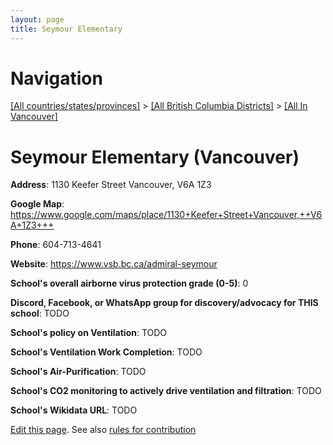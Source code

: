 ```yaml
---
layout: page
title: Seymour Elementary
---
```

# Navigation

[[All countries/states/provinces]](../../..) > [[All British Columbia Districts]](../..) > [[All In Vancouver]](..)

# Seymour Elementary (Vancouver)

**Address**: 1130 Keefer Street Vancouver,  V6A 1Z3

**Google Map**: <https://www.google.com/maps/place/1130+Keefer+Street+Vancouver,++V6A+1Z3+++>

**Phone**: 604-713-4641

**Website**: <https://www.vsb.bc.ca/admiral-seymour>

**School's overall airborne virus protection grade (0-5)**: 0

**Discord, Facebook, or WhatsApp group for discovery/advocacy for THIS school**: TODO

**School's policy on Ventilation**: TODO

**School's Ventilation Work Completion**: TODO

**School's Air-Purification**: TODO

**School's CO2 monitoring to actively drive ventilation and filtration**: TODO

**School's Wikidata URL**: TODO


[Edit this page](https://github.com/ventilate-schools/BC/edit/main/./Vancouver/Seymour_Elementary.md). See also [rules for contribution](../../../contribution-rules/)